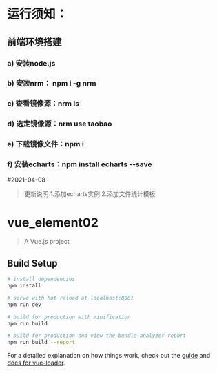 # 运行须知：

## 前端环境搭建  
### a)	安装node.js  
### b)	安装nrm：  npm i -g nrm  
### c)	查看镜像源：nrm ls  
### d)	选定镜像源：nrm use taobao  
### e)	下载镜像文件：npm i  
### f)  安装echarts：npm install echarts --save  

#2021-04-08
> 更新说明
> 1.添加echarts实例
> 2.添加文件统计模板


# vue_element02

> A Vue.js project

## Build Setup

``` bash
# install dependencies
npm install

# serve with hot reload at localhost:8081
npm run dev

# build for production with minification
npm run build

# build for production and view the bundle analyzer report
npm run build --report
```

For a detailed explanation on how things work, check out the [guide](http://vuejs-templates.github.io/webpack/) and [docs for vue-loader](http://vuejs.github.io/vue-loader).
